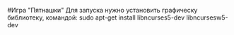 #Игра "Пятнашки"
Для запуска нужно установить графическу библиотеку, командой:
sudo apt-get install libncurses5-dev libncursesw5-dev

